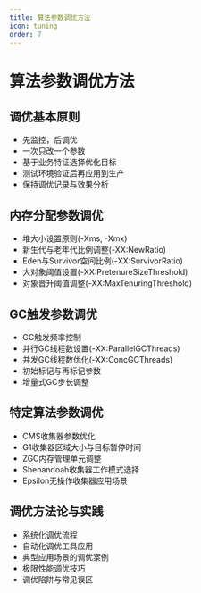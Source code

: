 ```yaml
---
title: 算法参数调优方法
icon: tuning
order: 7
---
```


# 算法参数调优方法

## 调优基本原则
- 先监控，后调优
- 一次只改一个参数
- 基于业务特征选择优化目标
- 测试环境验证后再应用到生产
- 保持调优记录与效果分析

## 内存分配参数调优
- 堆大小设置原则(-Xms, -Xmx)
- 新生代与老年代比例调整(-XX:NewRatio)
- Eden与Survivor空间比例(-XX:SurvivorRatio)
- 大对象阈值设置(-XX:PretenureSizeThreshold)
- 对象晋升阈值调整(-XX:MaxTenuringThreshold)

## GC触发参数调优
- GC触发频率控制
- 并行GC线程数设置(-XX:ParallelGCThreads)
- 并发GC线程数优化(-XX:ConcGCThreads)
- 初始标记与再标记参数
- 增量式GC步长调整

## 特定算法参数调优
- CMS收集器参数优化
- G1收集器区域大小与目标暂停时间
- ZGC内存管理单元调整
- Shenandoah收集器工作模式选择
- Epsilon无操作收集器应用场景

## 调优方法论与实践
- 系统化调优流程
- 自动化调优工具应用
- 典型应用场景的调优案例
- 极限性能调优技巧
- 调优陷阱与常见误区
